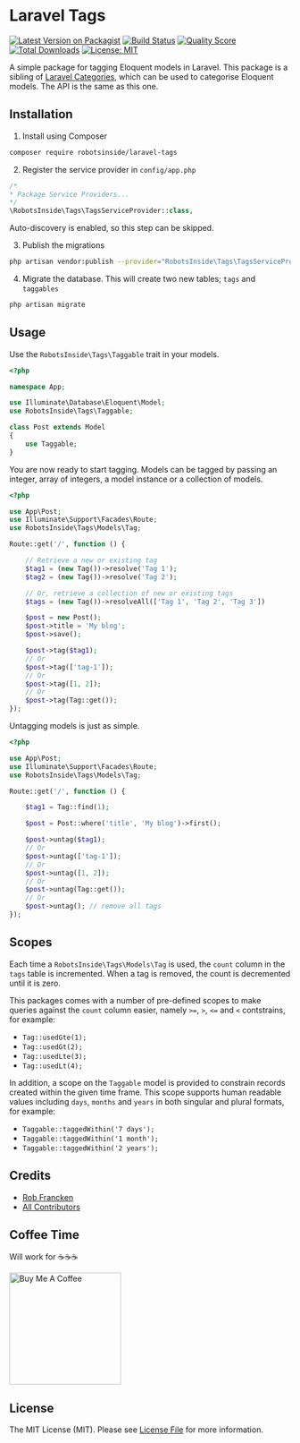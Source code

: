 # Laravel Tags

[![Latest Version on Packagist](https://img.shields.io/packagist/v/robotsinside/laravel-tags.svg?style=flat-square)](https://packagist.org/packages/robotsinside/laravel-tags)
[![Build Status](https://img.shields.io/travis/robotsinside/laravel-tags/master.svg?style=flat-square)](https://travis-ci.org/robotsinside/laravel-tags)
[![Quality Score](https://img.shields.io/scrutinizer/g/robotsinside/laravel-tags.svg?style=flat-square)](https://scrutinizer-ci.com/g/robotsinside/laravel-tags)
[![Total Downloads](https://img.shields.io/packagist/dt/robotsinside/laravel-tags.svg?style=flat-square)](https://packagist.org/packages/robotsinside/laravel-tags)
[![License: MIT](https://img.shields.io/badge/License-MIT-green.svg)](https://opensource.org/licenses/MIT)

A simple package for tagging Eloquent models in Laravel. This package is a sibling of [Laravel Categories](https://github.com/robotsinside/laravel-categories), which can be used to categorise Eloquent models. The API is the same as this one.

## Installation

1. Install using Composer

```sh
composer require robotsinside/laravel-tags
```

2. Register the service provider in `config/app.php`

```php
/*
* Package Service Providers...
*/
\RobotsInside\Tags\TagsServiceProvider::class,
```

Auto-discovery is enabled, so this step can be skipped.

3. Publish the migrations

```sh
php artisan vendor:publish --provider="RobotsInside\Tags\TagsServiceProvider" --tag="migrations"
```

4. Migrate the database. This will create two new tables; `tags` and `taggables`

```sh
php artisan migrate
```

## Usage

Use the `RobotsInside\Tags\Taggable` trait in your models.

```php
<?php

namespace App;

use Illuminate\Database\Eloquent\Model;
use RobotsInside\Tags\Taggable;

class Post extends Model
{
    use Taggable;
}
```

You are now ready to start tagging. Models can be tagged by passing an integer, array of integers, a model instance or a collection of models.

```php
<?php

use App\Post;
use Illuminate\Support\Facades\Route;
use RobotsInside\Tags\Models\Tag;

Route::get('/', function () {

    // Retrieve a new or existing tag
    $tag1 = (new Tag())->resolve('Tag 1');
    $tag2 = (new Tag())->resolve('Tag 2');

    // Or, retrieve a collection of new or existing tags
    $tags = (new Tag())->resolveAll(['Tag 1', 'Tag 2', 'Tag 3'])

    $post = new Post();
    $post->title = 'My blog';
    $post->save();

    $post->tag($tag1);
    // Or
    $post->tag(['tag-1']);
    // Or
    $post->tag([1, 2]);
    // Or
    $post->tag(Tag::get());
});
```

Untagging models is just as simple.

```php
<?php

use App\Post;
use Illuminate\Support\Facades\Route;
use RobotsInside\Tags\Models\Tag;

Route::get('/', function () {

    $tag1 = Tag::find(1);

    $post = Post::where('title', 'My blog')->first();

    $post->untag($tag1);
    // Or
    $post->untag(['tag-1']);
    // Or
    $post->untag([1, 2]);
    // Or
    $post->untag(Tag::get());
    // Or
    $post->untag(); // remove all tags
});
```

## Scopes

Each time a `RobotsInside\Tags\Models\Tag` is used, the `count` column in the `tags` table is incremented. When a tag is removed, the count is decremented until it is zero.

This packages comes with a number of pre-defined scopes to make queries against the `count` column easier, namely `>=`, `>`, `<=` and `<` contstrains, for example:

-   `Tag::usedGte(1);`
-   `Tag::usedGt(2);`
-   `Tag::usedLte(3);`
-   `Tag::usedLt(4);`

In addition, a scope on the `Taggable` model is provided to constrain records created within the given time frame. This scope supports human readable values including `days`, `months` and `years` in both singular and plural formats, for example:

-   `Taggable::taggedWithin('7 days');`
-   `Taggable::taggedWithin('1 month');`
-   `Taggable::taggedWithin('2 years');`

## Credits

- [Rob Francken](https://github.com/robotsinside)
- [All Contributors](../../contributors)

## Coffee Time

Will work for :coffee::coffee::coffee:

<a href="https://www.buymeacoffee.com/robfrancken" target="_blank" width="50"><img src="https://cdn.buymeacoffee.com/buttons/v2/arial-yellow.png" width="200" alt="Buy Me A Coffee"></a>

## License

The MIT License (MIT). Please see [License File](LICENSE.md) for more information.
